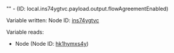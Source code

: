 "" - (ID: local.ins74ygtvc.payload.output.flowAgreementEnabled)

Variable written:
Node ID: [ins74ygtvc](../nodes/ins74ygtvc.md)

Variable reads:
* Node (Node ID: [hk1hymxs4y](../nodes/hk1hymxs4y.md))
